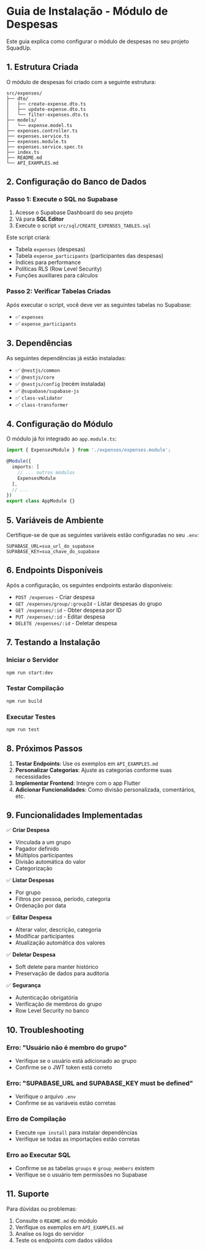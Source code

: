 # Guia de Instalação - Módulo de Despesas

Este guia explica como configurar o módulo de despesas no seu projeto SquadUp.

## 1. Estrutura Criada

O módulo de despesas foi criado com a seguinte estrutura:

```
src/expenses/
├── dto/
│   ├── create-expense.dto.ts
│   ├── update-expense.dto.ts
│   └── filter-expenses.dto.ts
├── models/
│   └── expense.model.ts
├── expenses.controller.ts
├── expenses.service.ts
├── expenses.module.ts
├── expenses.service.spec.ts
├── index.ts
├── README.md
└── API_EXAMPLES.md
```

## 2. Configuração do Banco de Dados

### Passo 1: Execute o SQL no Supabase

1. Acesse o Supabase Dashboard do seu projeto
2. Vá para **SQL Editor**
3. Execute o script `src/sql/CREATE_EXPENSES_TABLES.sql`

Este script criará:
- Tabela `expenses` (despesas)
- Tabela `expense_participants` (participantes das despesas)
- Índices para performance
- Políticas RLS (Row Level Security)
- Funções auxiliares para cálculos

### Passo 2: Verificar Tabelas Criadas

Após executar o script, você deve ver as seguintes tabelas no Supabase:

- ✅ `expenses`
- ✅ `expense_participants`

## 3. Dependências

As seguintes dependências já estão instaladas:

- ✅ `@nestjs/common`
- ✅ `@nestjs/core`
- ✅ `@nestjs/config` (recém instalada)
- ✅ `@supabase/supabase-js`
- ✅ `class-validator`
- ✅ `class-transformer`

## 4. Configuração do Módulo

O módulo já foi integrado ao `app.module.ts`:

```typescript
import { ExpensesModule } from './expenses/expenses.module';

@Module({
  imports: [
    // ... outros módulos
    ExpensesModule
  ],
  // ...
})
export class AppModule {}
```

## 5. Variáveis de Ambiente

Certifique-se de que as seguintes variáveis estão configuradas no seu `.env`:

```env
SUPABASE_URL=sua_url_do_supabase
SUPABASE_KEY=sua_chave_do_supabase
```

## 6. Endpoints Disponíveis

Após a configuração, os seguintes endpoints estarão disponíveis:

- `POST /expenses` - Criar despesa
- `GET /expenses/group/:groupId` - Listar despesas do grupo
- `GET /expenses/:id` - Obter despesa por ID
- `PUT /expenses/:id` - Editar despesa
- `DELETE /expenses/:id` - Deletar despesa

## 7. Testando a Instalação

### Iniciar o Servidor
```bash
npm run start:dev
```

### Testar Compilação
```bash
npm run build
```

### Executar Testes
```bash
npm run test
```

## 8. Próximos Passos

1. **Testar Endpoints**: Use os exemplos em `API_EXAMPLES.md`
2. **Personalizar Categorias**: Ajuste as categorias conforme suas necessidades
3. **Implementar Frontend**: Integre com o app Flutter
4. **Adicionar Funcionalidades**: Como divisão personalizada, comentários, etc.

## 9. Funcionalidades Implementadas

✅ **Criar Despesa**
- Vinculada a um grupo
- Pagador definido
- Múltiplos participantes
- Divisão automática do valor
- Categorização

✅ **Listar Despesas**
- Por grupo
- Filtros por pessoa, período, categoria
- Ordenação por data

✅ **Editar Despesa**
- Alterar valor, descrição, categoria
- Modificar participantes
- Atualização automática dos valores

✅ **Deletar Despesa**
- Soft delete para manter histórico
- Preservação de dados para auditoria

✅ **Segurança**
- Autenticação obrigatória
- Verificação de membros do grupo
- Row Level Security no banco

## 10. Troubleshooting

### Erro: "Usuário não é membro do grupo"
- Verifique se o usuário está adicionado ao grupo
- Confirme se o JWT token está correto

### Erro: "SUPABASE_URL and SUPABASE_KEY must be defined"
- Verifique o arquivo `.env`
- Confirme se as variáveis estão corretas

### Erro de Compilação
- Execute `npm install` para instalar dependências
- Verifique se todas as importações estão corretas

### Erro ao Executar SQL
- Confirme se as tabelas `groups` e `group_members` existem
- Verifique se o usuário tem permissões no Supabase

## 11. Suporte

Para dúvidas ou problemas:

1. Consulte o `README.md` do módulo
2. Verifique os exemplos em `API_EXAMPLES.md`
3. Analise os logs do servidor
4. Teste os endpoints com dados válidos